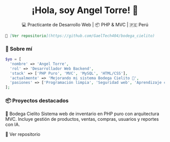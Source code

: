 <h1 align="center">¡Hola, soy Angel Torre! 👋</h1>

<p align="center">
  💻 Practicante de Desarrollo Web | 📦 PHP & MVC | 🇵🇪 Perú
</p>


```markdown
🔗 [Ver repositorio](https://github.com/GaelTech404/bodega_cielito)
```
### 🚀 Sobre mí

```php
$yo = [
  'nombre' => 'Angel Torre',
  'rol' => 'Desarrollador Web Backend',
  'stack' => ['PHP Puro', 'MVC', 'MySQL', 'HTML/CSS'],
  'actualmente' => 'Mejorando mi sistema Bodega Cielito 🛒',
  'pasiones' => ['Programación limpia', 'Seguridad web', 'Aprendizaje constante'],
];
```

### 📦 Proyectos destacados
🛒 Bodega Cielito
Sistema web de inventario en PHP puro con arquitectura MVC.
Incluye gestión de productos, ventas, compras, usuarios y reportes con IA.

🔗 Ver repositorio
